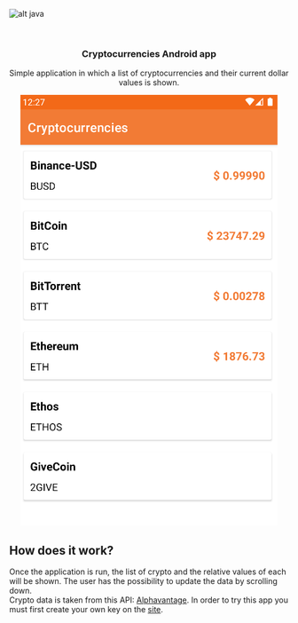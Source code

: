 ![alt java](https://img.shields.io/badge/Java-ED8B00?style=for-the-badge&logo=java&logoColor=white)

<br />
<div align="center">
  <h3 align="center">Cryptocurrencies Android app</h3>

  <p align="center">
    Simple application in which a list of cryptocurrencies and their current dollar values is shown.
  </p>
  
  <img src="https://github.com/FedeCana00/Cryptocurrency-Android-App/blob/master/emulator-preview.png" alt="Preview" />
</div>

## How does it work?
Once the application is run, the list of crypto and the relative values of each will be shown. The user has the possibility to update the data by scrolling down.
<br />
Crypto data is taken from this API: [Alphavantage](https://www.alphavantage.co/documentation/). In order to try this app you must first create your own key on the [site](https://www.alphavantage.co/support/#api-key).
